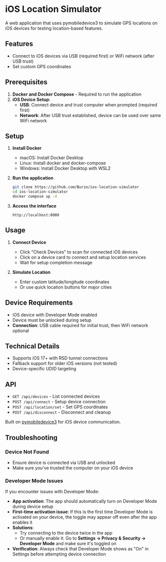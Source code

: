 # iOS Location Simulator

A web application that uses pymobiledevice3 to simulate GPS locations on iOS devices for testing location-based features.

## Features

- Connect to iOS devices via USB (required first) or WiFi network (after USB trust)
- Set custom GPS coordinates

## Prerequisites

1. **Docker and Docker Compose** - Required to run the application
2. **iOS Device Setup**:
   - **USB**: Connect device and trust computer when prompted (required first)
   - **Network**: After USB trust established, device can be used over same WiFi network

## Setup

1. **Install Docker**

   - macOS: Install Docker Desktop
   - Linux: Install docker and docker-compose
   - Windows: Install Docker Desktop with WSL2

2. **Run the application**

   ```bash
   git clone https://github.com/Burzo/ios-location-simulator
   cd ios-location-simulator
   docker compose up -d
   ```

3. **Access the interface**
   ```
   http://localhost:8080
   ```

## Usage

1. **Connect Device**

   - Click "Check Devices" to scan for connected iOS devices
   - Click on a device card to connect and setup location services
   - Wait for setup completion message

2. **Simulate Location**
   - Enter custom latitude/longitude coordinates
   - Or use quick location buttons for major cities

## Device Requirements

- iOS device with Developer Mode enabled
- Device must be unlocked during setup
- **Connection**: USB cable required for initial trust, then WiFi network optional

## Technical Details

- Supports iOS 17+ with RSD tunnel connections
- Fallback support for older iOS versions (not tested)
- Device-specific UDID targeting

## API

- `GET /api/devices` - List connected devices
- `POST /api/connect` - Setup device connection
- `POST /api/location/set` - Set GPS coordinates
- `POST /api/disconnect` - Disconnect and cleanup

Built on [pymobiledevice3](https://github.com/doronz88/pymobiledevice3) for iOS device communication.

## Troubleshooting

### Device Not Found

- Ensure device is connected via USB and unlocked
- Make sure you've trusted the computer on your iOS device

### Developer Mode Issues

If you encounter issues with Developer Mode:

- **App activation**: The app should automatically turn on Developer Mode during device setup
- **First-time activation issue**: If this is the first time Developer Mode is activated on your device, the toggle may appear off even after the app enables it
- **Solutions**:
  - Try connecting to the device twice in the app
  - Or manually enable it: Go to **Settings → Privacy & Security → Developer Mode** and make sure it's toggled on
- **Verification**: Always check that Developer Mode shows as "On" in Settings before attempting device connection
